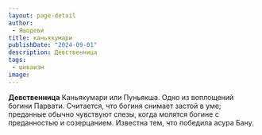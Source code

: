 ```yaml
---
layout: page-detail
author:
 - Яшодеви
title: каньякумари
publishDate: "2024-09-01"
description: Девственница
tags:
 - шиваизм
image: 
---
```


__Девственница__
Каньякумари или Пуньякша.
Одно из воплощений богини Парвати. Считается, что богиня снимает застой в уме; преданные обычно чувствуют слезы, когда молятся богине с преданностью и созерцанием. Известна тем, что победила асура Бану.

